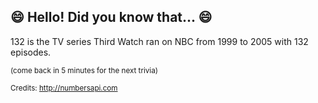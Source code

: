 ## :smile: Hello! Did you know that... :smile:
132 is the TV series Third Watch ran on NBC from 1999 to 2005 with 132 episodes.

<sup>(come back in 5 minutes for the next trivia)</sup>


<sup>Credits: http://numbersapi.com</sup>
